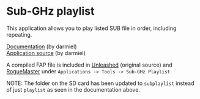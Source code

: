 # Sub-GHz playlist

This application allows you to play listed SUB file in order, including repeating.

[Documentation](https://github.com/Eng1n33r/flipperzero-firmware/pull/62) (by darmiel)<br>
[Application source](https://github.com/Eng1n33r/flipperzero-firmware/pull/62) (by darmiel)

A compiled FAP file is included in [Unleashed](https://github.com/Eng1n33r/flipperzero-firmware/releases) (original source) and [RogueMaster](https://github.com/RogueMaster/flipperzero-firmware-wPlugins/releases/tag/0.68.2-1004-RM) under `Applications -> Tools -> Sub-GHz Playlist`

NOTE: The folder on the SD card has been updated to `subplaylist` instead of just `playlist` as seen in the documentation above.
